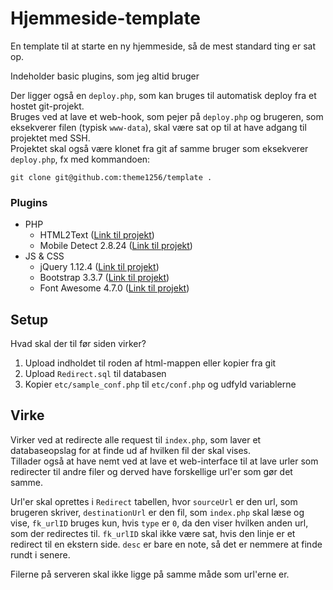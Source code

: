 # Hjemmeside-template
En template til at starte en ny hjemmeside, så de mest standard ting er sat op.

Indeholder basic plugins, som jeg altid bruger

Der ligger også en `deploy.php`, som kan bruges til automatisk deploy fra et hostet git-projekt.  
Bruges ved at lave et web-hook, som pejer på `deploy.php` og brugeren, som eksekverer filen (typisk `www-data`), skal være sat op til at have adgang til projektet med SSH.  
Projektet skal også være klonet fra git af samme bruger som eksekverer `deploy.php`, fx med kommandoen:
```
git clone git@github.com:theme1256/template .
```

### Plugins

* PHP
  - HTML2Text ([Link til projekt](https://github.com/mtibben/html2text))
  - Mobile Detect 2.8.24 ([Link til projekt](https://packagist.org/packages/mobiledetect/mobiledetectlib))
* JS & CSS
  - jQuery 1.12.4 ([Link til projekt](https://jquery.com/))
  - Bootstrap 3.3.7 ([Link til projekt](http://getbootstrap.com/))
  - Font Awesome 4.7.0 ([Link til projekt](http://fontawesome.io/))

## Setup
Hvad skal der til før siden virker?

1. Upload indholdet til roden af html-mappen eller kopier fra git
2. Upload `Redirect.sql` til databasen
3. Kopier `etc/sample_conf.php` til `etc/conf.php` og udfyld variablerne

## Virke

Virker ved at redirecte alle request til `index.php`, som laver et databaseopslag for at finde ud af hvilken fil der skal vises.  
Tillader også at have nemt ved at lave et web-interface til at lave urler som redirecter til andre filer og derved have forskellige url'er som gør det samme.  

Url'er skal oprettes i `Redirect` tabellen, hvor `sourceUrl` er den url, som brugeren skriver, `destinationUrl` er den fil, som `index.php` skal læse og vise, `fk_urlID` bruges kun, hvis `type` er `0`, da den viser hvilken anden url, som der redirectes til. `fk_urlID` skal ikke være sat, hvis den linje er et redirect til en ekstern side. `desc` er bare en note, så det er nemmere at finde rundt i senere.

Filerne på serveren skal ikke ligge på samme måde som url'erne er.